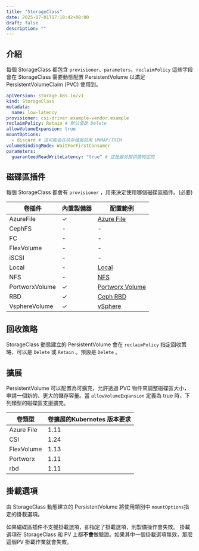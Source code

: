 ```yaml
---
title: "StorageClass"
date: 2025-07-01T17:18:42+08:00
draft: false
description: ""
---
```


## 介紹

每個 StorageClass 都包含 `provisioner`、`parameters`、`reclaimPolicy` 這些字段會在 StorageClass 需要動態配置 PersistentVolume 以滿足 PersistentVolumeClaim (PVC) 使用到。

```yaml
apiVersion: storage.k8s.io/v1
kind: StorageClass
metadata:
  name: low-latency
provisioner: csi-driver.example-vendor.example
reclaimPolicy: Retain # 默认值是 Delete
allowVolumeExpansion: true
mountOptions:
  - discard # 这可能会在块存储层启用 UNMAP/TRIM
volumeBindingMode: WaitForFirstConsumer
parameters:
  guaranteedReadWriteLatency: "true" # 这是服务提供商特定的
```

## 磁碟區插件

每個 StorageClass 都會有 `provisioner` ，用來決定使用哪個磁碟區插件。(必要)

| 卷插件 | 內置製備器 | 配置範例 |
| --- | --- | --- |
| AzureFile | ✓ | [Azure File](https://kubernetes.io/zh-cn/docs/concepts/storage/storage-classes/#azure-file) |
| CephFS | - | - |
| FC | - | - |
| FlexVolume | - | - |
| iSCSI | - | - |
| Local | - | [Local](https://kubernetes.io/zh-cn/docs/concepts/storage/storage-classes/#local) |
| NFS | - | [NFS](https://kubernetes.io/zh-cn/docs/concepts/storage/storage-classes/#nfs) |
| PortworxVolume | ✓ | [Portworx Volume](https://kubernetes.io/zh-cn/docs/concepts/storage/storage-classes/#portworx-volume) |
| RBD | ✓ | [Ceph RBD](https://kubernetes.io/zh-cn/docs/concepts/storage/storage-classes/#ceph-rbd) |
| VsphereVolume | ✓ | [vSphere](https://kubernetes.io/zh-cn/docs/concepts/storage/storage-classes/#vsphere) |

## 回收策略

StorageClass 動態建立的 PersistentVolume 會在 `reclaimPolicy` 指定回收策略，可以是 `Delete` 或 `Retain` 。預設是 `Delete` 。

## 擴展

PersistentVolume 可以配置為可擴充，允許透過 PVC 物件來調整磁碟區大小，申請一個新的、更大的儲存容量。當 `allowVolumeExpansion` 定義為 true 時，下列類型的磁碟區支援擴充。

| 卷類型 | 卷擴展的Kubernetes 版本要求 |
| --- | --- |
| Azure File | 1.11 |
| CSI | 1.24 |
| FlexVolume | 1.13 |
| Portworx | 1.11 |
| rbd | 1.11 |

## 掛載選項

由 StorageClass 動態建立的 PersistentVolume 將使用類別中 `mountOptions`指定的掛載選項。

如果磁碟區插件不支援掛載選項，卻指定了掛載選項，則製備操作會失敗。 掛載選項在 StorageClass 和 PV 上都**不會**做驗證。如果其中一個掛載選項無效，那麼這個PV 掛載作業就會失敗。

